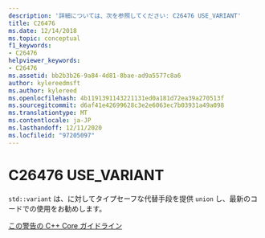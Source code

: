 ```yaml
---
description: '詳細については、次を参照してください: C26476 USE_VARIANT'
title: C26476
ms.date: 12/14/2018
ms.topic: conceptual
f1_keywords:
- C26476
helpviewer_keywords:
- C26476
ms.assetid: bb2b3b26-9a84-4d81-8bae-ad9a5577c8a6
author: kylereedmsft
ms.author: kylereed
ms.openlocfilehash: 4b1191391143221131ed0a181d72ea39a270513f
ms.sourcegitcommit: d6af41e42699628c3e2e6063ec7b03931a49a098
ms.translationtype: MT
ms.contentlocale: ja-JP
ms.lasthandoff: 12/11/2020
ms.locfileid: "97205097"
---
```

# <a name="c26476-use_variant"></a>C26476 USE_VARIANT

`std::variant` は、に対してタイプセーフな代替手段を提供 `union` し、最新のコードでの使用をお勧めします。

[この警告の C++ Core ガイドライン](https://github.com/isocpp/CppCoreGuidelines/blob/master/CppCoreGuidelines.md#Ru-naked)
